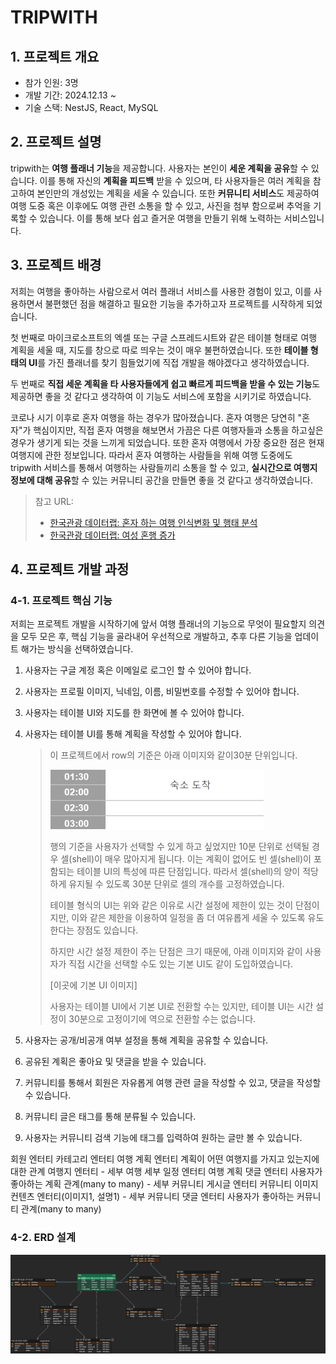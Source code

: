 # TRIPWITH

## 1. 프로젝트 개요

- 참가 인원: 3명
- 개발 기간: 2024.12.13 ~
- 기술 스택: NestJS, React, MySQL

## 2. 프로젝트 설명

tripwith는 **여행 플래너 기능**을 제공합니다. 사용자는 본인이 **세운 계획을 공유**할 수 있습니다. 이를 통해 자신의 **계획을 피드백** 받을 수 있으며, 타 사용자들은 여러 계획을 참고하여 본인만의 개성있는 계획을 세울 수 있습니다. 또한 **커뮤니티 서비스**도 제공하여 여행 도중 혹은 이후에도 여행 관련 소통을 할 수 있고, 사진을 첨부 함으로써 추억을 기록할 수 있습니다. 이를 통해 보다 쉽고 즐거운 여행을 만들기 위해 노력하는 서비스입니다.

## 3. 프로젝트 배경

저희는 여행을 좋아하는 사람으로서 여러 플래너 서비스를 사용한 경험이 있고, 이를 사용하면서 불편했던 점을 해결하고 필요한 기능을 추가하고자 프로젝트를 시작하게 되었습니다.

첫 번째로 마이크로소프트의 엑셀 또는 구글 스프레드시트와 같은 테이블 형태로 여행 계획을 세울 때, 지도를 창으로 따로 띄우는 것이 매우 불편하였습니다. 또한 **테이블 형태의 UI**를 가진 플래너를 찾기 힘들었기에 직접 개발을 해야겠다고 생각하였습니다.

두 번째로 **직접 세운 계획을 타 사용자들에게 쉽고 빠르게 피드백을 받을 수 있는 기능**도 제공하면 좋을 것 같다고 생각하여 이 기능도 서비스에 포함을 시키기로 하였습니다.

코로나 시기 이후로 혼자 여행을 하는 경우가 많아졌습니다. 혼자 여행은 당연히 "혼자"가 핵심이지만, 직접 혼자 여행을 해보면서 가끔은 다른 여행자들과 소통을 하고싶은 경우가 생기게 되는 것을 느끼게 되었습니다. 또한 혼자 여행에서 가장 중요한 점은 현재 여행지에 관한 정보입니다. 따라서 혼자 여행하는 사람들을 위해 여행 도중에도 tripwith 서비스를 통해서 여행하는 사람들끼리 소통을 할 수 있고, **실시간으로 여행지 정보에 대해 공유**할 수 있는 커뮤니티 공간을 만들면 좋을 것 같다고 생각하였습니다.

> 참고 URL:
>
> - [한국관광 데이터랩: 혼자 하는 여행 인식변화 및 행태 분석](https://datalab.visitkorea.or.kr/site/portal/ex/bbs/View.do?cbIdx=1129&bcIdx=300133)
> - [한국관광 데이터랩: 여성 혼행 증가](https://datalab.visitkorea.or.kr/site/portal/ex/bbs/View.do;ksessionid=311evmRMwFw_4f5A3oFd63SHE_DVr0kf7ubwcxXG.wiws02?cbIdx=1132&bcIdx=301102&cateCont=&searchKey=&searchKey2=&tgtTypeCd=)

## 4. 프로젝트 개발 과정

### 4-1. 프로젝트 핵심 기능

저희는 프로젝트 개발을 시작하기에 앞서 여행 플래너의 기능으로 무엇이 필요할지 의견을 모두 모은 후, 핵심 기능을 골라내어 우선적으로 개발하고, 추후 다른 기능을 업데이트 해가는 방식을 선택하였습니다.

1. 사용자는 구글 계정 혹은 이메일로 로그인 할 수 있어야 합니다.
2. 사용자는 프로필 이미지, 닉네임, 이름, 비밀번호를 수정할 수 있어야 합니다.
3. 사용자는 테이블 UI와 지도를 한 화면에 볼 수 있어야 합니다.
4. 사용자는 테이블 UI를 통해 계획을 작성할 수 있어야 합니다.

   > 이 프로젝트에서 row의 기준은 아래 이미지와 같이30분 단위입니다.
   >
   > ![table_sample_img](./imgs/sample_table_img.png)
   >
   > 행의 기준을 사용자가 선택할 수 있게 하고 싶었지만 10분 단위로 선택될 경우 셀(shell)이 매우 많아지게 됩니다. 이는 계획이 없어도 빈 셀(shell)이 포함되는 테이블 UI의 특성에 따른 단점입니다. 따라서 셀(shell)의 양이 적당하게 유지될 수 있도록 30분 단위로 셀의 개수를 고정하였습니다.
   >
   > 테이블 형식의 UI는 위와 같은 이유로 시간 설정에 제한이 있는 것이 단점이지만, 이와 같은 제한을 이용하여 일정을 좀 더 여유롭게 세울 수 있도록 유도한다는 장점도 있습니다.
   >
   > 하지만 시간 설정 제한이 주는 단점은 크기 때문에, 아래 이미지와 같이 사용자가 직접 시간을 선택할 수도 있는 기본 UI도 같이 도입하였습니다.
   >
   > [이곳에 기본 UI 이미지]
   >
   > 사용자는 테이블 UI에서 기본 UI로 전환할 수는 있지만, 테이블 UI는 시간 설정이 30분으로 고정이기에 역으로 전환할 수는 없습니다.

5. 사용자는 공개/비공개 여부 설정을 통해 계획을 공유할 수 있습니다.
6. 공유된 계획은 좋아요 및 댓글을 받을 수 있습니다.
7. 커뮤니티를 통해서 회원은 자유롭게 여행 관련 글을 작성할 수 있고, 댓글을 작성할 수 있습니다.
8. 커뮤니티 글은 태그를 통해 분류될 수 있습니다.
9. 사용자는 커뮤니티 검색 기능에 태그를 입력하여 원하는 글만 볼 수 있습니다.

회원 엔터티
카테고리 엔터티
여행 계획 엔터티
계획이 어떤 여행지를 가지고 있는지에 대한 관계
여행지 엔터티 - 세부
여행 세부 일정 엔터티
여행 계획 댓글 엔터티
사용자가 좋아하는 계획 관계(many to many) - 세부
커뮤니티 게시글 엔터티
커뮤니티 이미지 컨텐츠 엔터티(이미지1, 설명1) - 세부
커뮤니티 댓글 엔터티
사용자가 좋아하는 커뮤니티 관계(many to many)

### 4-2. ERD 설계

![ERD_for_4-2](./imgs/ERD_for_4-2.png)
